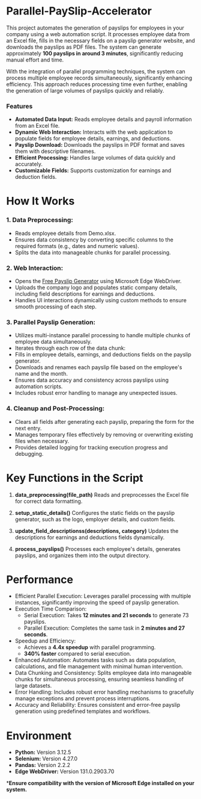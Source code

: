 # Parallel-PaySlip-Accelerator
This project automates the generation of payslips for employees in your company using a web automation script. It processes employee data from an Excel file, fills in the necessary fields on a payslip generator website, and downloads the payslips as PDF files. The system can generate approximately **100 payslips in around 3 minutes**, significantly reducing manual effort and time.

With the integration of parallel programming techniques, the system can process multiple employee records simultaneously, significantly enhancing efficiency. This approach reduces processing time even further, enabling the generation of large volumes of payslips quickly and reliably.

### Features
 - **Automated Data Input:** Reads employee details and payroll information from an Excel file.
 - **Dynamic Web Interaction:** Interacts with the web application to populate fields for employee details, earnings, and deductions.
 - **Payslip Download:** Downloads the payslips in PDF format and saves them with descriptive filenames.
 - **Efficient Processing:** Handles large volumes of data quickly and accurately.
 - **Customizable Fields:** Supports customization for earnings and deduction fields.
# How It Works
### 1. Data Preprocessing:
 - Reads employee details from Demo.xlsx.
 - Ensures data consistency by converting specific columns to the required formats (e.g., dates and numeric values).
 - Splits the data into manageable chunks for parallel processing.
### 2. Web Interaction:
 - Opens the [Free Payslip Generator](printyourcopy.com/free-payslip-generator) using Microsoft Edge WebDriver.
 - Uploads the company logo and populates static company details, including field descriptions for earnings and deductions.
 - Handles UI interactions dynamically using custom methods to ensure smooth processing of each step.
### 3. Parallel Payslip Generation:
 - Utilizes multi-instance parallel processing to handle multiple chunks of employee data simultaneously.
 - Iterates through each row of the data chunk:
 - Fills in employee details, earnings, and deductions fields on the payslip generator.
 - Downloads and renames each payslip file based on the employee's name and the month.
 - Ensures data accuracy and consistency across payslips using automation scripts.
 - Includes robust error handling to manage any unexpected issues.
### 4. Cleanup and Post-Processing:
 - Clears all fields after generating each payslip, preparing the form for the next entry.
 - Manages temporary files effectively by removing or overwriting existing files when necessary.
 - Provides detailed logging for tracking execution progress and debugging.
# Key Functions in the Script
  1. **data_preprocessing(file_path)**
     Reads and preprocesses the Excel file for correct data formatting.

  2. **setup_static_details()**
     Configures the static fields on the payslip generator, such as the logo, employer details, and custom fields.

  3. **update_field_descriptionss(descriptions, category)**
     Updates the descriptions for earnings and deductions fields dynamically.
  4. **process_payslips()**
     Processes each employee's details, generates payslips, and organizes them into the output directory.

# Performance
 - Efficient Parallel Execution: Leverages parallel processing with multiple instances, significantly improving the speed of payslip generation.
 - Execution Time Comparison:
    - Serial Execution: Takes **12 minutes and 21 seconds** to generate 73 payslips.
    - Parallel Execution: Completes the same task in **2 minutes and 27 seconds**.
 - Speedup and Efficiency:
    - Achieves a **4.4x speedup** with parallel programming.
    - **340% faster** compared to serial execution.
 - Enhanced Automation: Automates tasks such as data population, calculations, and file management with minimal human intervention.
 - Data Chunking and Consistency: Splits employee data into manageable chunks for simultaneous processing, ensuring seamless handling of large datasets.
 - Error Handling: Includes robust error handling mechanisms to gracefully manage exceptions and prevent process interruptions.
 - Accuracy and Reliability: Ensures consistent and error-free payslip generation using predefined templates and workflows.

# Environment
 - **Python:** Version 3.12.5
 - **Selenium:** Version 4.27.0
 - **Pandas:** Version 2.2.2
 - **Edge WebDriver:** Version 131.0.2903.70

***Ensure compatibility with the version of Microsoft Edge installed on your system.**
